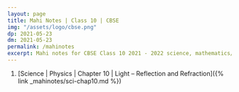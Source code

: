 ```yaml
---
layout: page
title: Mahi Notes | Class 10 | CBSE
img: "/assets/logo/cbse.png"
dp: 2021-05-23
dm: 2021-05-23
permalink: /mahinotes
excerpt: Mahi notes for CBSE Class 10 2021 - 2022 science, mathematics/maths and computer science
---
```


1. [Science | Physics | Chapter 10 | Light – Reflection and Refraction]({% link _mahinotes/sci-chap10.md %})
